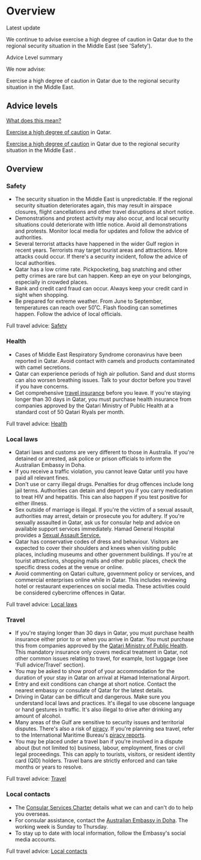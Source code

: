 # Overview

Latest update

We continue to advise exercise a high degree of caution in Qatar due to the regional security situation in the Middle East (see 'Safety').

Advice Level summary

We now advise:

Exercise a high degree of caution in Qatar due to the regional security situation in the Middle East.

## Advice levels

[What does this mean?](/before-you-go/travel-advice-explained/)

[Exercise a high degree of caution](https://www.smartraveller.gov.au/consular-services/travel-advice-explained#level2) in Qatar.

[Exercise a high degree of caution](https://www.smartraveller.gov.au/consular-services/travel-advice-explained#level2) in Qatar due to the regional security situation in the Middle East .

## Overview

### Safety

* The security situation in the Middle East is unpredictable. If the regional security situation deteriorates again, this may result in airspace closures, flight cancellations and other travel disruptions at short notice.
* Demonstrations and protest activity may also occur, and local security situations could deteriorate with little notice. Avoid all demonstrations and protests. Monitor local media for updates and follow the advice of authorities.
* Several terrorist attacks have happened in the wider Gulf region in recent years. Terrorists may target tourist areas and attractions. More attacks could occur. If there's a security incident, follow the advice of local authorities.
* Qatar has a low crime rate. Pickpocketing, bag snatching and other petty crimes are rare but can happen. Keep an eye on your belongings, especially in crowded places.
* Bank and credit card fraud can occur. Always keep your credit card in sight when shopping.
* Be prepared for extreme weather. From June to September, temperatures can reach over 50˚C. Flash flooding can sometimes happen. Follow the advice of local officials.

Full travel advice: [Safety](#safety)

### Health

* Cases of Middle East Respiratory Syndrome coronavirus have been reported in Qatar. Avoid contact with camels and products contaminated with camel secretions.
* Qatar can experience periods of high air pollution. Sand and dust storms can also worsen breathing issues. Talk to your doctor before you travel if you have concerns.
* Get comprehensive [travel insurance](https://www.smartraveller.gov.au/before-you-go/the-basics/insurance) before you leave. If you're staying longer than 30 days in Qatar, you must purchase health insurance from companies approved by the Qatari Ministry of Public Health at a standard cost of 50 Qatari Riyals per month.

Full travel advice: [Health](#health)

### Local laws

* Qatari laws and customs are very different to those in Australia. If you're detained or arrested, ask police or prison officials to inform the Australian Embassy in Doha.
* If you receive a traffic violation, you cannot leave Qatar until you have paid all relevant fines.
* Don't use or carry illegal drugs. Penalties for drug offences include long jail terms. Authorities can detain and deport you if you carry medication to treat HIV and hepatitis. This can also happen if you test positive for either illness.
* Sex outside of marriage is illegal. If you're the victim of a sexual assault, authorities may arrest, detain or prosecute you for adultery. If you're sexually assaulted in Qatar, ask us for consular help and advice on available support services immediately. Hamad General Hospital provides a [Sexual Assault Service.](https://www.hamad.qa/EN/Hospitals-and-services/Hamad-General-Hospital/Hospital-Services/Clinical-Departments/Pages/Sexual-Assault-Service.aspx)
* Qatar has conservative codes of dress and behaviour. Visitors are expected to cover their shoulders and knees when visiting public places, including museums and other government buildings. If you're at tourist attractions, shopping malls and other public places, check the specific dress codes at the venue or online.
* Avoid commenting on Qatari culture, government policy or services, and commercial enterprises online while in Qatar. This includes reviewing hotel or restaurant experiences on social media. These activities could be considered cybercrime offences in Qatar.

Full travel advice: [Local laws](#local-laws)

### Travel

* If you're staying longer than 30 days in Qatar, you must purchase health insurance either prior to or when you arrive in Qatar. You must purchase this from companies approved by the [Qatari Ministry of Public Health](https://www.moph.gov.qa/english/derpartments/policyaffairs/hfid/Pages/Health-Insurance-Scheme.aspx). This mandatory insurance only covers medical treatment in Qatar, not other common issues relating to travel, for example, lost luggage (see 'Full advice/Travel' section).
* You may be asked to show proof of your accommodation for the duration of your stay in Qatar on arrival at Hamad International Airport.
* Entry and exit conditions can change at short notice. Contact the nearest embassy or consulate of Qatar for the latest details.
* Driving in Qatar can be difficult and dangerous. Make sure you understand local laws and practices. It's illegal to use obscene language or hand gestures in traffic. It's also illegal to drive after drinking any amount of alcohol.
* Many areas of the Gulf are sensitive to security issues and territorial disputes. There's also a risk of [piracy](https://www.smartraveller.gov.au/before-you-go/safety/piracy). If you're planning sea travel, refer to the International Maritime Bureau's [piracy reports](http://www.icc-ccs.org/piracy-reporting-centre).
* You may be placed under a travel ban if you're involved in a dispute about (but not limited to) business, labour, employment, fines or civil legal proceedings. This can apply to tourists, visitors, or resident identity card (QID) holders. Travel bans are strictly enforced and can take months or years to resolve.

Full travel advice: [Travel](#travel)

### Local contacts

* The [Consular Services Charter](/consular-services/consular-services-charter "Consular Services Charter") details what we can and can't do to help you overseas.
* For consular assistance, contact the [Australian Embassy in Doha](http://www.qatar.embassy.gov.au/). The working week is Sunday to Thursday.
* To stay up to date with local information, follow the Embassy's social media accounts.

Full travel advice: [Local contacts](#local-contacts)